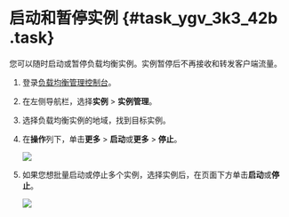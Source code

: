 # 启动和暂停实例 {#task_ygv_3k3_42b .task}

您可以随时启动或暂停负载均衡实例。实例暂停后不再接收和转发客户端流量。

1.  登录[负载均衡管理控制台](https://slb.console.aliyun.com/slb/cn-hangzhou)。
2.  在左侧导航栏，选择**实例** \> **实例管理**。
3.  选择负载均衡实例的地域，找到目标实例。
4.  在**操作**列下，单击**更多** \> **启动**或**更多** \> **停止**。 

    ![](http://static-aliyun-doc.oss-cn-hangzhou.aliyuncs.com/assets/img/16153/15607361677383_zh-CN.png)

5.  如果您想批量启动或停止多个实例，选择实例后，在页面下方单击**启动**或**停止**。 

    ![](http://static-aliyun-doc.oss-cn-hangzhou.aliyuncs.com/assets/img/16153/15607361687384_zh-CN.png)


